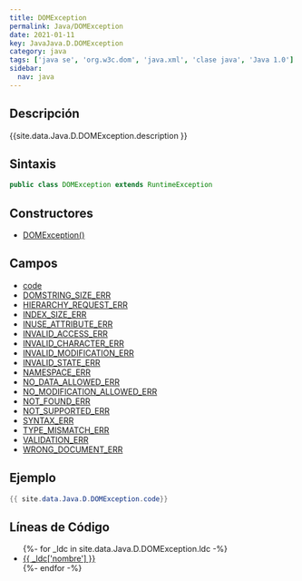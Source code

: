 ```yaml
---
title: DOMException
permalink: Java/DOMException
date: 2021-01-11
key: JavaJava.D.DOMException
category: java
tags: ['java se', 'org.w3c.dom', 'java.xml', 'clase java', 'Java 1.0']
sidebar: 
  nav: java
---
```


## Descripción
{{site.data.Java.D.DOMException.description }}

## Sintaxis
~~~java
public class DOMException extends RuntimeException
~~~

## Constructores
* [DOMException()](/Java/DOMException/DOMException/)

## Campos
* [code](/Java/DOMException/code)
* [DOMSTRING_SIZE_ERR](/Java/DOMException/DOMSTRING_SIZE_ERR)
* [HIERARCHY_REQUEST_ERR](/Java/DOMException/HIERARCHY_REQUEST_ERR)
* [INDEX_SIZE_ERR](/Java/DOMException/INDEX_SIZE_ERR)
* [INUSE_ATTRIBUTE_ERR](/Java/DOMException/INUSE_ATTRIBUTE_ERR)
* [INVALID_ACCESS_ERR](/Java/DOMException/INVALID_ACCESS_ERR)
* [INVALID_CHARACTER_ERR](/Java/DOMException/INVALID_CHARACTER_ERR)
* [INVALID_MODIFICATION_ERR](/Java/DOMException/INVALID_MODIFICATION_ERR)
* [INVALID_STATE_ERR](/Java/DOMException/INVALID_STATE_ERR)
* [NAMESPACE_ERR](/Java/DOMException/NAMESPACE_ERR)
* [NO_DATA_ALLOWED_ERR](/Java/DOMException/NO_DATA_ALLOWED_ERR)
* [NO_MODIFICATION_ALLOWED_ERR](/Java/DOMException/NO_MODIFICATION_ALLOWED_ERR)
* [NOT_FOUND_ERR](/Java/DOMException/NOT_FOUND_ERR)
* [NOT_SUPPORTED_ERR](/Java/DOMException/NOT_SUPPORTED_ERR)
* [SYNTAX_ERR](/Java/DOMException/SYNTAX_ERR)
* [TYPE_MISMATCH_ERR](/Java/DOMException/TYPE_MISMATCH_ERR)
* [VALIDATION_ERR](/Java/DOMException/VALIDATION_ERR)
* [WRONG_DOCUMENT_ERR](/Java/DOMException/WRONG_DOCUMENT_ERR)

## Ejemplo
~~~java
{{ site.data.Java.D.DOMException.code}}
~~~

## Líneas de Código
<ul>
{%- for _ldc in site.data.Java.D.DOMException.ldc -%}
   <li>
       <a href="{{_ldc['url'] }}">{{ _ldc['nombre'] }}</a>
   </li>
{%- endfor -%}
</ul>
